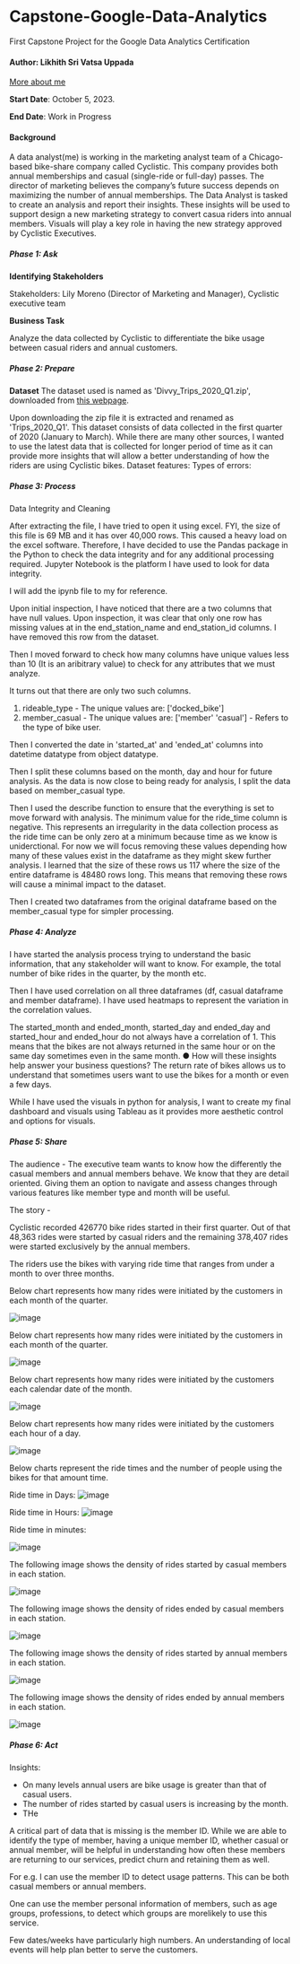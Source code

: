 # Capstone-Google-Data-Analytics
First Capstone Project for the Google Data Analytics Certification 

#### **Author**: Likhith Sri Vatsa Uppada  

[More about me](https://www.linkedin.com/in/likhith-sri-vatsa-uppada-34b89a236/)

**Start Date**: October 5, 2023.

**End Date**: Work in Progress


#### Background

A data analyst(me) is working in the marketing analyst team of a Chicago-based bike-share company called Cyclistic. This company provides both annual memberships and casual (single-ride or full-day) passes. The director of marketing believes the company’s future success depends on maximizing the number of annual memberships. The Data Analyst is tasked to create an analysis and report their insights. These insights will be used to support design a new marketing strategy to convert casua riders into annual members. Visuals will play a key role in having the new strategy approved by Cyclistic Executives.

##### Phase 1: Ask

**Identifying Stakeholders**

Stakeholders: Lily Moreno (Director of Marketing and Manager), Cyclistic executive team

**Business Task**

Analyze the data collected by Cyclistic to differentiate the bike usage between casual riders and annual customers.  

##### Phase 2: Prepare

**Dataset**
The dataset used is named as 'Divvy_Trips_2020_Q1.zip', downloaded from [this webpage](https://divvy-tripdata.s3.amazonaws.com/index.html). 

Upon downloading the zip file it is extracted and renamed as 'Trips_2020_Q1'. This dataset consists of data collected in the first quarter of 2020 (January to March).  While there are many other sources, I wanted to use the latest data that is collected for longer period of time as it can provide more insights that will allow a better understanding of how the riders are using Cyclistic bikes. 
Dataset features:
Types of errors:


##### Phase 3: Process

Data Integrity and Cleaning

After extracting the file, I have tried to open it using excel. FYI, the size of this file is 69 MB and it has over 40,000 rows. This caused a heavy load on the excel software. Therefore, I have decided to use the Pandas package in the Python to check the data integrity and for any additional processing required. Jupyter Notebook is the platform I have used to look for data integrity.

I will add the ipynb file to my for reference. 

Upon initial inspection, I have noticed that there are a two columns that have null values. Upon inspection, it was clear that only one row has missing values at in the end_station_name and end_station_id columns. I have removed this row from the dataset. 

 Then I moved forward to check how many columns have unique values less than 10 (It is an aribitrary value) to check for any attributes that we must analyze. 

 It turns out that there are only two such columns. 
 1. rideable_type - The unique values are:  ['docked_bike']
 2. member_casual - The unique values are:  ['member' 'casual'] - Refers to the type of bike user. 

Then I converted the date in 'started_at' and 'ended_at' columns into datetime datatype from object datatype.

Then I split these columns based on the month, day and hour for future analysis.
As the data is now close to being ready for analysis, I split the data based on member_casual type. 

Then I used the describe function to ensure that the everything is set to move forward with analysis.
The minimum value for the ride_time column is negative. This represents an irregularity in the data collection process as the ride time can be only zero at a minimum because time as we know is uniderctional.  For now we will focus removing these values depending how many of these values exist in the dataframe as they might skew further analysis.
I learned that the size of these rows us 117 where the size of the entire dataframe is 48480 rows long. This means that removing these rows will cause a minimal impact to the dataset.

Then I created two dataframes from the original dataframe based on the member_casual type for simpler processing.

##### Phase 4: Analyze

I have started the analysis process trying to understand the basic information, that any stakeholder will want to know. For example, the total number of bike rides in the quarter, by the month etc.

Then I have used correlation on all three dataframes (df, casual dataframe and member dataframe). I have used heatmaps to represent the variation in the correlation values.

The started_month and ended_month, started_day and ended_day and started_hour and ended_hour do not always have a correlation of 1. This means that the bikes are not always returned in the same hour or on the same day sometimes even in the same month.
● How will these insights help answer your business questions?
The return rate of bikes allows us to understand that sometimes users want to use the bikes for a month or even a few days. 

While I have used the visuals in python for analysis, I want to create my final dashboard and visuals using Tableau as it provides more aesthetic control and options for visuals.

##### Phase 5: Share

The audience - The executive team wants to know how the differently the casual members and annual members behave. We know that they are detail oriented. Giving them an option to navigate and assess changes through various features like member type and month will be useful.


The story - 

 Cyclistic recorded 426770 bike rides started in their first quarter. Out of that 48,363 rides were started by casual riders and the remaining 378,407 rides were started exclusively by the annual members.

The riders use the bikes with varying ride time that ranges from under a month to over three months. 

Below chart represents how many rides were initiated by the customers in each month of the quarter.

![image](https://github.com/Luppada/Capstone-Google-Data-Analytics/assets/114107498/95d4b3f6-9a4e-494d-9551-2fc50ee63b97)

Below chart represents how many rides were initiated by the customers in each month of the quarter.

![image](https://github.com/Luppada/Capstone-Google-Data-Analytics/assets/114107498/e908f5ec-a802-4e9f-91f1-09a158124ba3)

Below chart represents how many rides were initiated by the customers each calendar date of the month.

![image](https://github.com/Luppada/Capstone-Google-Data-Analytics/assets/114107498/dd43f135-8942-4589-b93d-0ccc7fae5fb1)

Below chart represents how many rides were initiated by the customers each hour of a day.

![image](https://github.com/Luppada/Capstone-Google-Data-Analytics/assets/114107498/0aff7192-2a69-416f-9c20-f0e0e586a5c8)

Below charts represent the ride times and the number of people using the bikes for that amount time.

Ride time in Days:
![image](https://github.com/Luppada/Capstone-Google-Data-Analytics/assets/114107498/ef7724cf-f052-46d9-b7a7-b588c90de84f)

Ride time in Hours:
![image](https://github.com/Luppada/Capstone-Google-Data-Analytics/assets/114107498/83492ec9-3b8c-48d9-95b3-94e13058403f)

Ride time in minutes:

![image](https://github.com/Luppada/Capstone-Google-Data-Analytics/assets/114107498/e20dddf6-38ff-44ac-be97-3f1abbf02ea5)

The following image shows the density of rides started by casual members in each station. 

![image](https://github.com/Luppada/Capstone-Google-Data-Analytics/assets/114107498/7a5ce9ac-c1b5-4cef-8ec0-f12d4c6dcbb4)

The following image shows the density of rides ended by casual members in each station. 

![image](https://github.com/Luppada/Capstone-Google-Data-Analytics/assets/114107498/370db1b5-f5f3-4ef5-8583-48de944e4c78)

The following image shows the density of rides started by annual members in each station. 

![image](https://github.com/Luppada/Capstone-Google-Data-Analytics/assets/114107498/317e442e-fd40-4c21-bc78-738f96a912aa)

The following image shows the density of rides ended by annual members in each station.

![image](https://github.com/Luppada/Capstone-Google-Data-Analytics/assets/114107498/fef7db43-7fd4-47be-8292-ce0c107cdbb3)

##### Phase 6: Act

Insights:

- On many levels annual users are bike usage is greater than that of casual users.
- The number of rides started by casual users is increasing by the month.
- THe 

A critical part of data that is missing is the member ID. While we are able to identify the type of member, having a unique member ID, whether casual or annual member, will be helpful in understanding how often these members are returning to our services, predict churn and retaining them as well.

For e.g. I can use the member ID to detect usage patterns. This can be both casual members or annual members.

One can use the member personal information of members, such as age groups, professions, to detect which groups are morelikely to use this service.  
 
Few dates/weeks have particularly high numbers. An understanding of local events will help plan better to serve the customers. 
